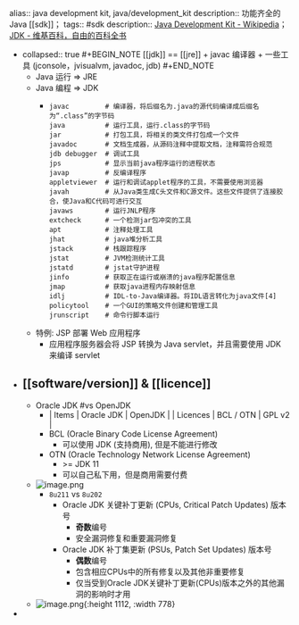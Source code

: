 alias:: java development kit, java/development_kit
description:: 功能齐全的 Java [[sdk]]；
tags:: #sdk
description:: [Java Development Kit - Wikipedia](https://en.wikipedia.org/wiki/Java_Development_Kit)；[JDK - 维基百科，自由的百科全书](https://zh.wikipedia.org/zh-cn/JDK)

- collapsed:: true
  #+BEGIN_NOTE
  [[jdk]] == [[jre]] + javac 编译器 + 一些工具 (jconsole，jvisualvm, javadoc, jdb)
  #+END_NOTE
  - Java 运行 => JRE
  - Java 编程 => JDK
    - ```shell
      javac         # 编译器，将后缀名为.java的源代码编译成后缀名为“.class”的字节码
      java          # 运行工具，运行.class的字节码
      jar           # 打包工具，将相关的类文件打包成一个文件
      javadoc       # 文档生成器，从源码注释中提取文档，注释需符合规范
      jdb debugger  # 调试工具
      jps           # 显示当前java程序运行的进程状态
      javap         # 反编译程序
      appletviewer  # 运行和调试applet程序的工具，不需要使用浏览器
      javah         # 从Java类生成C头文件和C源文件。这些文件提供了连接胶合，使Java和C代码可进行交互
      javaws        # 运行JNLP程序
      extcheck      # 一个检测jar包冲突的工具
      apt           # 注释处理工具
      jhat          # java堆分析工具
      jstack        # 栈跟踪程序
      jstat         # JVM检测统计工具
      jstatd        # jstat守护进程
      jinfo         # 获取正在运行或崩溃的java程序配置信息
      jmap          # 获取java进程内存映射信息
      idlj          # IDL-to-Java编译器。将IDL语言转化为java文件[4]
      policytool    # 一个GUI的策略文件创建和管理工具
      jrunscript    # 命令行脚本运行
      ```
  - 特例: JSP 部署 Web 应用程序
    - 应用程序服务器会将 JSP 转换为 Java servlet，并且需要使用 JDK 来编译 servlet
- ## [[software/version]] & [[licence]]
  - Oracle JDK #vs OpenJDK
    - | Items | Oracle JDK | OpenJDK |
      | Licences | BCL / OTN | GPL v2 |
    - BCL (Oracle Binary Code License Agreement)
      - 可以使用 JDK (支持商用), 但是不能进行修改
    - OTN (Oracle Technology Network License Agreement)
      - \>= JDK 11
      - 可以自己私下用，但是商用需要付费
  - ![image.png](../assets/image_1652343266064_0.png)
    - `8u211` vs `8u202`
      - Oracle JDK 关键补丁更新 (CPUs, Critical Patch Updates) 版本号
        - **奇数**编号
        - 安全漏洞修复和重要漏洞修复
      - Oracle JDK 补丁集更新 (PSUs, Patch Set Updates) 版本号
        - **偶数**编号
        - 包含相应CPUs中的所有修复以及其他非重要修复
        - 仅当受到Oracle JDK关键补丁更新(CPUs)版本之外的其他漏洞的影响时才用
  - ![image.png](../assets/image_1652343742216_0.png){:height 1112, :width 778}
-